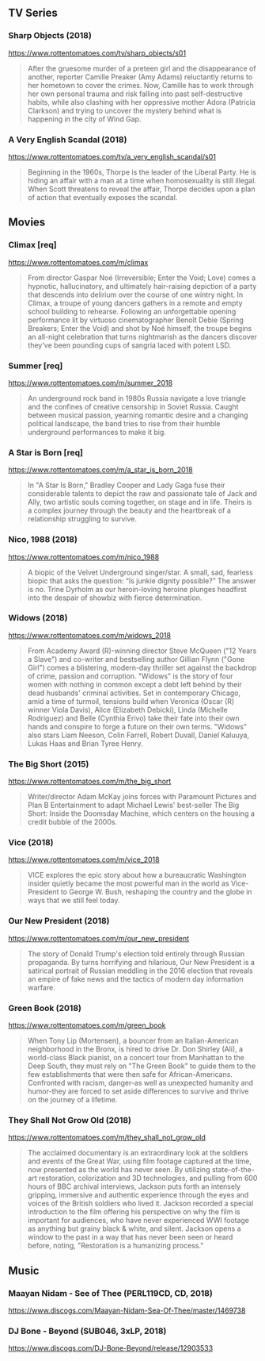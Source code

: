 ## TV Series

### Sharp Objects (2018)
https://www.rottentomatoes.com/tv/sharp_objects/s01

> After the gruesome murder of a preteen girl and the disappearance of another, reporter Camille Preaker (Amy Adams) reluctantly returns to her hometown to cover the crimes. Now, Camille has to work through her own personal trauma and risk falling into past self-destructive habits, while also clashing with her oppressive mother Adora (Patricia Clarkson) and trying to uncover the mystery behind what is happening in the city of Wind Gap.

### A Very English Scandal (2018)
https://www.rottentomatoes.com/tv/a_very_english_scandal/s01

> Beginning in the 1960s, Thorpe is the leader of the Liberal Party. He is hiding an affair with a man at a time when homosexuality is still illegal. When Scott threatens to reveal the affair, Thorpe decides upon a plan of action that eventually exposes the scandal.
 
## Movies

### Climax [req]
https://www.rottentomatoes.com/m/climax

> From director Gaspar Noé (Irreversible; Enter the Void; Love) comes a hypnotic, hallucinatory, and ultimately hair-raising depiction of a party that descends into delirium over the course of one wintry night. In Climax, a troupe of young dancers gathers in a remote and empty school building to rehearse. Following an unforgettable opening performance lit by virtuoso cinematographer Benoît Debie (Spring Breakers; Enter the Void) and shot by Noé himself, the troupe begins an all-night celebration that turns nightmarish as the dancers discover they've been pounding cups of sangria laced with potent LSD.

### Summer [req]
https://www.rottentomatoes.com/m/summer_2018

> An underground rock band in 1980s Russia navigate a love triangle and the confines of creative censorship in Soviet Russia. Caught between musical passion, yearning romantic desire and a changing political landscape, the band tries to rise from their humble underground performances to make it big.

### A Star is Born [req]
https://www.rottentomatoes.com/m/a_star_is_born_2018

> In "A Star Is Born," Bradley Cooper and Lady Gaga fuse their considerable talents to depict the raw and passionate tale of Jack and Ally, two artistic souls coming together, on stage and in life. Theirs is a complex journey through the beauty and the heartbreak of a relationship struggling to survive.

### Nico, 1988 (2018)
https://www.rottentomatoes.com/m/nico_1988

> A biopic of the Velvet Underground singer/star. A small, sad, fearless biopic that asks the question: “Is junkie dignity possible?” The answer is no. Trine Dyrholm as our heroin-loving heroine plunges headfirst into the despair of showbiz with fierce determination.

### Widows (2018)
https://www.rottentomatoes.com/m/widows_2018

> From Academy Award (R)-winning director Steve McQueen ("12 Years a Slave") and co-writer and bestselling author Gillian Flynn ("Gone Girl") comes a blistering, modern-day thriller set against the backdrop of crime, passion and corruption. "Widows" is the story of four women with nothing in common except a debt left behind by their dead husbands' criminal activities. Set in contemporary Chicago, amid a time of turmoil, tensions build when Veronica (Oscar (R) winner Viola Davis), Alice (Elizabeth Debicki), Linda (Michelle Rodriguez) and Belle (Cynthia Erivo) take their fate into their own hands and conspire to forge a future on their own terms. "Widows" also stars Liam Neeson, Colin Farrell, Robert Duvall, Daniel Kaluuya, Lukas Haas and Brian Tyree Henry.

### The Big Short (2015)
https://www.rottentomatoes.com/m/the_big_short

> Writer/director Adam McKay joins forces with Paramount Pictures and Plan B Entertainment to adapt Michael Lewis' best-seller The Big Short: Inside the Doomsday Machine, which centers on the housing a credit bubble of the 2000s.

### Vice (2018)
https://www.rottentomatoes.com/m/vice_2018

> VICE explores the epic story about how a bureaucratic Washington insider quietly became the most powerful man in the world as Vice-President to George W. Bush, reshaping the country and the globe in ways that we still feel today.

### Our New President (2018)
https://www.rottentomatoes.com/m/our_new_president

> The story of Donald Trump's election told entirely through Russian propaganda. By turns horrifying and hilarious, Our New 
President is a satirical portrait of Russian meddling in the 2016 election that reveals an empire of fake news and the tactics of modern day information warfare.

### Green Book (2018)
https://www.rottentomatoes.com/m/green_book

> When Tony Lip (Mortensen), a bouncer from an Italian-American neighborhood in the Bronx, is hired to drive Dr. Don Shirley (Ali), a world-class Black pianist, on a concert tour from Manhattan to the Deep South, they must rely on "The Green Book" to guide them to the few establishments that were then safe for African-Americans. Confronted with racism, danger-as well as unexpected humanity and humor-they are forced to set aside differences to survive and thrive on the journey of a lifetime.

### They Shall Not Grow Old (2018)
https://www.rottentomatoes.com/m/they_shall_not_grow_old

> The acclaimed documentary is an extraordinary look at the soldiers and events of the Great War, using film footage captured at the time, now presented as the world has never seen. By utilizing state-of-the-art restoration, colorization and 3D technologies, and pulling from 600 hours of BBC archival interviews, Jackson puts forth an intensely gripping, immersive and authentic experience through the eyes and voices of the British soldiers who lived it. Jackson recorded a special introduction to the film offering his perspective on why the film is important for audiences, who have never experienced WWI footage as anything but grainy black & white, and silent. Jackson opens a window to the past in a way that has never been seen or heard before, noting, "Restoration is a humanizing process."
            
## Music

### Maayan Nidam - See of Thee (PERL119CD, CD, 2018)
https://www.discogs.com/Maayan-Nidam-Sea-Of-Thee/master/1469738

### DJ Bone - Beyond (SUB046, 3xLP, 2018)
https://www.discogs.com/DJ-Bone-Beyond/release/12903533
